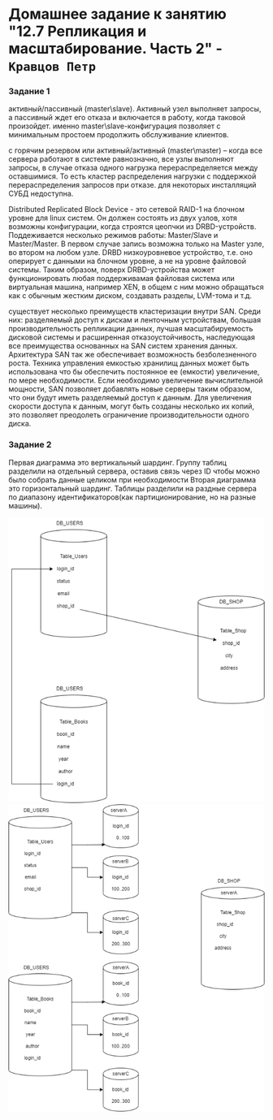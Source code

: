 # Домашнее задание к занятию "12.7 Репликация и масштабирование. Часть 2" - `Кравцов Петр`

### Задание 1
активный/пассивный (master\slave). 
Активный узел выполняет запросы, а пассивный ждет его отказа и включается в работу, когда таковой произойдет. 
именно master\slave-конфигурация позволяет с минимальным простоем продолжить обслуживание клиентов.

с горячим резервом или активный/активный (master\master) – когда все сервера работают в системе равнозначно, 
все узлы выполняют запросы, в случае отказа одного нагрузка перераспределяется между оставшимися. 
То есть кластер распределения нагрузки с поддержкой перераспределения запросов при отказе. 
для некоторых инсталляций СУБД недоступна. 

Distributed Replicated Block Device - это сетевой RAID-1 на блочном уровне для linux систем. 
Он должен состоять из двух узлов, хотя возможны конфигурации, когда строятся цеопчки из DRBD-устройств. 
Поддеживается несколько режимов работы: Master/Slave и Master/Master. В первом случае запись возможна 
только на Master узле, во втором на любом узле. DRBD низкоуровневое устройство, 
т.е. оно оперирует с данными на блочном уровне, а не на уровне файловой системы. 
Таким образом, поверх DRBD-устройства может функционировать любая поддерживамая файловая система или виртуальная машина, 
например XEN, в общем с ним можно обращаться как с обычным жестким диском, создавать разделы, LVM-тома и т.д.


существует несколько преимуществ кластеризации внутри SAN. Среди них: разделяемый доступ к дискам и ленточным устройствам, 
большая производительность репликации данных, лучшая масштабируемость дисковой системы и расширенная отказоустойчивость, 
наследующая все преимущества основанных на SAN систем хранения данных.
Архитектура SAN так же обеспечивает возможность безболезненного роста. Техника управления емкостью хранилищ данных может быть использована что бы обеспечить постоянное ее (емкости) 
увеличение, по мере необходимости. Если необходимо увеличение вычислительной мощности, SAN позволяет добавлять новые серверы таким образом, 
что они будут иметь разделяемый доступ к данным. Для увеличения скорости доступа к данным, могут быть созданы несколько их копий, это позволяет преодолеть ограничение производительности одного диска.


### Задание 2
Первая диаграмма это вертикальный шардинг. Группу таблиц разделили на отдельный сервера, оставив связь через ID чтобы можно было собрать данные целиком при необходимости
Вторая диаграмма это горизонтальный шардинг. Таблицы разделили на раздные сервера по диапазону идентификаторов(как партиционирование, но на разные машины).

![Диаграмма](https://github.com/kravtsovpeter/netology-hw/blob/main/img/12_7_1.png)
![Диаграмма](https://github.com/kravtsovpeter/netology-hw/blob/main/img/12_7_2.png)


